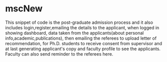 # mscNew
This snippet of code is the post-graduate admission process and it also includes login,register,emailing the details to the applicant, when logged in showing dashboard, data taken from the applicants(about personal info,academic,publications), then emailing the referees to upload letter of recommendation, for Ph.D. students to receive consent from supervisor and at last generating applicant's copy and faculty profile to see the applicants. Faculty can also send reminder to the referees here. 
